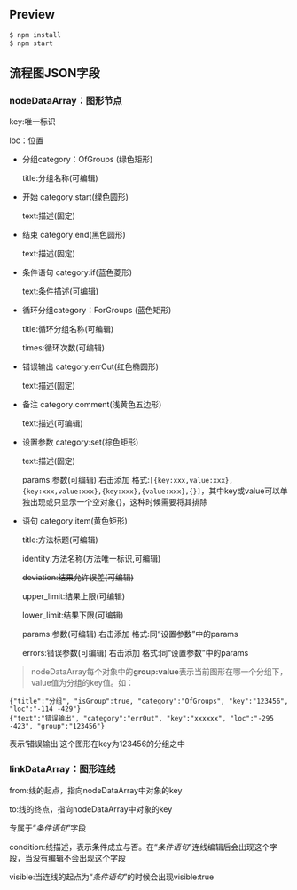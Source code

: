 ## Preview

```bash
$ npm install
$ npm start
```

## 流程图JSON字段

### nodeDataArray：图形节点

  key:唯一标识
  
  loc：位置

* 分组category：OfGroups (绿色矩形)

    title:分组名称(可编辑)
    

* 开始 category:start(绿色圆形)

    text:描述(固定)
    

* 结束 category:end(黑色圆形)

    text:描述(固定)
    

* 条件语句 category:if(蓝色菱形)

    text:条件描述(可编辑)
    

* 循环分组category：ForGroups (蓝色矩形)

    title:循环分组名称(可编辑)
    
    times:循环次数(可编辑)
    

* 错误输出 category:errOut(红色椭圆形)
    
    text:描述(固定)
    

* 备注 category:comment(浅黄色五边形)

    text:描述(可编辑)
    

* 设置参数 category:set(棕色矩形)

    text:描述(固定)
    
    params:参数(可编辑) 右击添加 格式:```[{key:xxx,value:xxx},{key:xxx,value:xxx},{key:xxx},{value:xxx},{}]```，其中key或value可以单独出现或只显示一个空对象{}，这种时候需要将其排除


* 语句 category:item(黄色矩形)

    title:方法标题(可编辑)
    
    identity:方法名称(方法唯一标识,可编辑)
    
    
    <del>deviation:结果允许误差(可编辑)</del>
    
    upper_limit:结果上限(可编辑)
    
    lower_limit:结果下限(可编辑)
    
    params:参数(可编辑) 右击添加  格式:同“设置参数”中的params
    
    errors:错误参数(可编辑) 右击添加  格式:同“设置参数”中的params
    

>nodeDataArray每个对象中的**group:value**表示当前图形在哪一个分组下，value值为分组的key值。如：
```
{"title":"分组", "isGroup":true, "category":"OfGroups", "key":"123456", "loc":"-114 -429"}
{"text":"错误输出", "category":"errOut", "key":"xxxxxx", "loc":"-295 -423", "group":"123456"}
```
表示‘错误输出’这个图形在key为123456的分组之中


### linkDataArray：图形连线

from:线的起点，指向nodeDataArray中对象的key

to:线的终点，指向nodeDataArray中对象的key

专属于“*条件语句*”字段

condition:线描述，表示条件成立与否。在“*条件语句*”连线编辑后会出现这个字段，当没有编辑不会出现这个字段

visible:当连线的起点为“*条件语句*”的时候会出现visible:true






